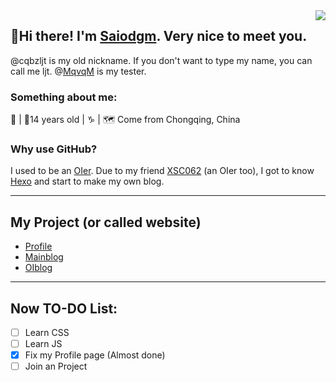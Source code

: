 <img align='right' src='https://pic.rmb.bdstatic.com/bjh/acf77f1b886ef192ebbab7ad2d056e16.jpeg'>

## 🎉Hi there! I'm [Saiodgm](https://github.com/cqbzljt). Very nice to meet you.

@cqbzljt is my old nickname. If you don't want to type my name, you can call me ljt. @[MqvqM](https://github.com/MqvqM) is my tester.

### Something about me:

👩 | 🍰14 years old | ♑ | :world_map: Come from Chongqing, China

### Why use GitHub?

I used to be an [OIer](https://oier.baoshuo.dev/). Due to my friend [XSC062](https://xsc062.gitee.io) (an OIer too), I got to know [Hexo](https://hexo.io) and start to make my own blog.

***

## My Project (or called website)

- [Profile](https://saiodgm.gq)
- [Mainblog](https://blog.saiodgm.gq)
- [OIblog](https://oi.saiodgm.gq)

***

## Now TO-DO List:
 - [ ] Learn CSS
 - [ ] Learn JS
 - [X] Fix my Profile page (Almost done)
 - [ ] Join an Project
